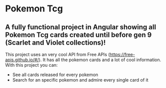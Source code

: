 # Pokemon Tcg

## A fully functional project in Angular showing all Pokemon Tcg cards created until before gen 9 (Scarlet and Violet collections)!

This project uses an very cool API from Free APIs (https://free-apis.github.io/#/). It has all the pokemon cards and a lot of cool information. With this project you can:

* See all cards released for every pokemon
* Search for an specific pokemon and admire every single card of it

